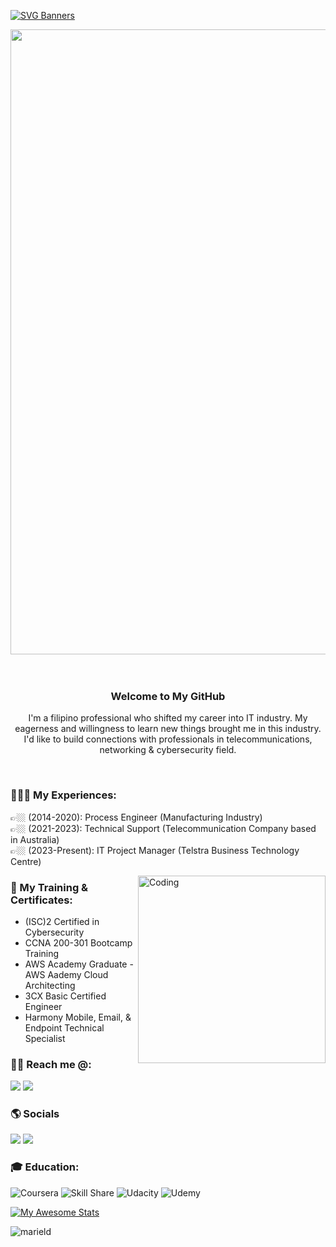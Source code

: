 [![SVG Banners](https://svg-banners.vercel.app/api?type=typeWriter&text1=Mariel%20Delgado%20|%20from%20👷🏻%20Engineer%20to%20IT%20👨‍💻%20&width=1000&height=100)](https://github.com/Akshay090/svg-banners)
<div align="center">
<img src="https://user-images.githubusercontent.com/74038190/212284115-f47cd8ff-2ffb-4b04-b5bf-4d1c14c0247f.gif" width="1000">
<br><br><br>
</div>


<div align="center">

### Welcome to My GitHub
I'm a filipino professional who shifted my career into IT industry. My eagerness and willingness to learn new things brought me in this industry. I'd like to build connections with professionals in telecommunications, networking & cybersecurity field. 

</div>

<br>



### 👨🏻‍💼 My Experiences:
👉🏼 (2014-2020): Process Engineer (Manufacturing Industry) <br>
👉🏼 (2021-2023): Technical Support (Telecommunication Company based in Australia) <br>
👉🏼 (2023-Present): IT Project Manager (Telstra Business Technology Centre) <br>

<img align="right" alt="Coding" width="300" src="https://user-images.githubusercontent.com/74038190/256977180-54fb7eef-b1e8-41dc-be97-57e4180b3b24.gif">

### 📃 My Training & Certificates: 
- (ISC)2 Certified in Cybersecurity
- CCNA 200-301 Bootcamp Training
- AWS Academy Graduate - AWS Aademy Cloud Architecting
- 3CX Basic Certified Engineer
- Harmony Mobile, Email, & Endpoint Technical Specialist


### 👋🏼 Reach me @:
<a href="mailto: marielandreen.delgado@gmail.com"> <img src="https://img.shields.io/badge/marielandreen.delgado-D14836?style=for-the-badge&logo=gmail&logoColor=white"></a> <a href="skype: Mariel Andreen?call"> <img src="https://img.shields.io/badge/marielandreen-%2300AFF0.svg?style=for-the-badge&logo=Skype&logoColor=white" ></a> 


### 🌎 Socials 
<a href="https://linkedin.com/in/mariel-andreen-delgado-56571413b"> <img src="https://img.shields.io/badge/linkedin-%230077B5.svg?style=for-the-badge&logo=linkedin&logoColor=white"></a> <a href="https://www.facebook.com/to.your.heart.from.my.heart"> <img src="https://img.shields.io/badge/Facebook-%231877F2.svg?style=for-the-badge&logo=Facebook&logoColor=white"></a>



<h3 align="left">🎓 Education:</h3>

![Coursera](https://img.shields.io/badge/Coursera-%230056D2.svg?style=for-the-badge&logo=Coursera&logoColor=white) ![Skill Share](https://img.shields.io/badge/Skill%20share-002333?style=for-the-badge&logo=skillshare&logoColor=00FF84) ![Udacity](https://img.shields.io/badge/Udacity-grey?style=for-the-badge&logo=udacity&logoColor=15B8E6) ![Udemy](https://img.shields.io/badge/Udemy-A435F0?style=for-the-badge&logo=Udemy&logoColor=white)


[![My Awesome Stats](https://awesome-github-stats.azurewebsites.net/user-stats/Marielandreen?cardType=github&theme=dark&preferLogin=false)](https://git.io/awesome-stats-card)

<p align="left"> <img src="https://komarev.com/ghpvc/?username=marield&label=Profile%20views&color=0e75b6&style=for-the-badge" alt="marield" /> </p>


